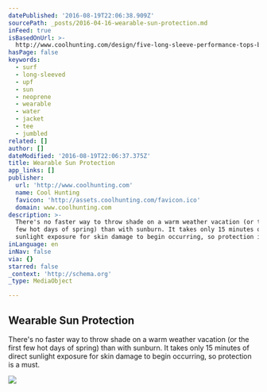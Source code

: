 ```yaml
---
datePublished: '2016-08-19T22:06:38.909Z'
sourcePath: _posts/2016-04-16-wearable-sun-protection.md
inFeed: true
isBasedOnUrl: >-
  http://www.coolhunting.com/design/five-long-sleeve-performance-tops-beach-sun-protection
hasPage: false
keywords:
  - surf
  - long-sleeved
  - upf
  - sun
  - neoprene
  - wearable
  - water
  - jacket
  - tee
  - jumbled
related: []
author: []
dateModified: '2016-08-19T22:06:37.375Z'
title: Wearable Sun Protection
app_links: []
publisher:
  url: 'http://www.coolhunting.com'
  name: Cool Hunting
  favicon: 'http://assets.coolhunting.com/favicon.ico'
  domain: www.coolhunting.com
description: >-
  There's no faster way to throw shade on a warm weather vacation (or the first
  few hot days of spring) than with sunburn. It takes only 15 minutes of direct
  sunlight exposure for skin damage to begin occurring, so protection is a must.
inLanguage: en
inNav: false
via: {}
starred: false
_context: 'http://schema.org'
_type: MediaObject

---
```

<article style=""><h1>Wearable Sun Protection</h1><p>There's no faster way to throw shade on a warm weather vacation (or the first few hot days of spring) than with sunburn. It takes only 15 minutes of direct sunlight exposure for skin damage to begin occurring, so protection is a must.</p><img src="http://assets.coolhunting.com/coolhunting/2016/03/17/large_UV_protection_clothing_hero.jpg" /></article>